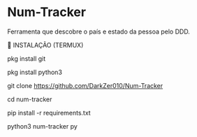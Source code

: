 # Num-Tracker
Ferramenta que descobre o país e estado da pessoa pelo DDD.

🔽 INSTALAÇÃO (TERMUX)

pkg install git

pkg install python3

git clone https://github.com/DarkZer010/Num-Tracker

cd num-tracker

pip install -r requirements.txt

python3 num-tracker py
